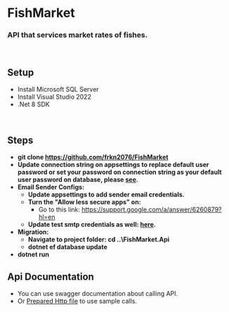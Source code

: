 # FishMarket

### API that services market rates of fishes.

<br>

## Setup
* Install Microsoft SQL Server
* Install Visual Studio 2022
* .Net 8 SDK

<br>

## Steps
* **git clone https://github.com/frkn2076/FishMarket**
* **Update connection string on appsettings to replace default user password or set your password on connection string as your default user password on database, please [see](https://github.com/frkn2076/FishMarket/blob/f4576ecf93e7071a24c4d239754b4acb8399e7e4/FishMarket.Api/appsettings.Development.json#L18C73-L18C83).**
* **Email Sender Configs:**
  * **Update appsettings to add sender email credentials.**
  * **Turn the "Allow less secure apps" on:**
    * Go to this link: https://support.google.com/a/answer/6260879?hl=en
  * **Update test smtp credentials as well: [here](https://github.com/frkn2076/FishMarket/blob/3540396fb6b3f9f2eb815d152b9b96f4c764e061/FishMarket.Test/ServiceTests/ServiceTestBuilder.cs#L19C17-L23C18).**
* **Migration:**
  * **Navigate to project folder: cd ..\FishMarket.Api**
  * **dotnet ef database update**
* **dotnet run**

## Api Documentation
* You can use swagger documentation about calling API.
* Or [Prepared Http file](https://github.com/frkn2076/FishMarket/blob/develop/FishMarket.Api/FishMarket.API.http) to use sample calls.
